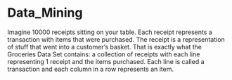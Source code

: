 # Data_Mining
Imagine 10000 receipts sitting on your table. Each receipt represents a transaction with items that were purchased. The receipt is a representation of stuff that went into a customer’s basket. That is exactly what the Groceries Data Set contains: a collection of receipts with each line representing 1 receipt and the items purchased. Each line is called a transaction and each column in a row represents an item. 
